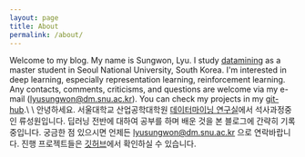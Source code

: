 ```yaml
---
layout: page
title: About
permalink: /about/
---
```


<!-- <img src="{{ site.baseurl }}/assets/profile-placeholder.gif" title="Profile Picture" class="profile"> -->
Welcome to my blog. My name is Sungwon, Lyu. I study [datamining]("http://dm.snu.ac.kr") as a master student in Seoul National University, South Korea. I'm interested in deep learning, especially representation learning, reinforcement learning. Any contacts, comments, criticisms, and questions are welcome via my e-mail (lyusungwon@dm.snu.ac.kr). You can check my projects in my [git-hub](http://github.com/lyusungwon).\\
\\
안녕하세요. 서울대학교 산업공학대학원 [데이터마이닝 연구실]("http://dm.snu.ac.kr")에서 석사과정중인 류성원입니다. 딥러닝 전반에 대하여 공부를 하며 배운 것을 본 블로그에 간략히 기록 중입니다. 궁금한 점 있으시면 언제든 lyusungwon@dm.snu.ac.kr 으로 연락바랍니다. 진행 프로젝트들은 [깃허브](http://github.com/lyusungwon)에서 확인하실 수 있습니다. 